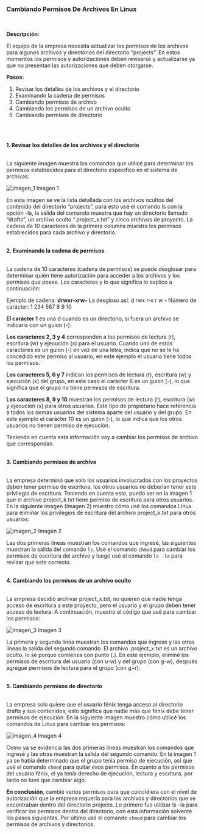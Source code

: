 ### Cambiando Permisos De Archivos En Linux
<br>

**Descripción:**

El equipo de la empresa necesita actualizar los permisos de los archivos para algunos archivos y directorios del directorio “projects”. En estos momentos los permisos y autorizaciones deben revisarse y actualizarse ya que no presentan las autorizaciones que deben otorgarse.

**Pasos:**

1. Revisar los detalles de los archivos y el directorio
2. Examinando la cadena de permisos
3. Cambiando permisos de archivo
4. Cambiando los permisos de un archivo oculto
5. Cambiando permisos de directorio
<br>
<br>

**1. Revisar los detalles de los archivos y el directorio**
<br>
<br>

La siguiente imagen muestra los comandos que utilicé para determinar los permisos establecidos para el directorio específico en el sistema de archivos:

![imagen_1](https://github.com/user-attachments/assets/9eb91ec3-fd4e-45ae-a204-147668254249)
Imagen 1

En esta imagen se ve la lista detallada con los archivos ocultos del contenido del directorio “projects”, para esto usé el comando ls con la opción -la, la salida del comando muestra que hay un directorio llamado “drafts”, un archivo oculto “.project_x.txt” y cinco archivos de proyecto. La cadena de 10 caracteres de la primera columna muestra los permisos establecidos para cada archivo y directorio.
<br>
<br>

**2. Examinando la cadena de permisos**
<br>
<br>

La cadena de 10 caracteres (cadena de permisos) se puede desglosar para determinar quién tiene autorización para acceder a los archivos y los permisos que posee. Los caracteres y lo que significa lo explico a continuación:

Ejemplo de cadena:   **drwxr-xrw-** 
La desgloso así:	   d  rwx  r-x    r w -
Número de carácter:  1  234  567    8 9 10

**El carácter 1** es una d cuando es un directorio, si fuera un archivo se indicaría con un guion (-).

**Los caracteres 2, 3 y 4** corresponden a los permisos de lectura (r), escritura (w) y ejecución (x) para el usuario. Cuando uno de estos caracteres es un guion (-) en vez de una letra, indica que no se le ha concedido este permiso al usuario, en este ejemplo el usuario tiene todos los permisos.

**Los caracteres 5, 6 y 7** indican los permisos de lectura (r), escritura (w) y ejecución (x) del grupo, en este caso el carácter 6 es un guion (-), lo que significa que el grupo no tiene permisos de escritura.

**Los caracteres 8, 9 y 10** muestran los permisos de lectura (r), escritura (w) y ejecución (x) para otros usuarios. Este tipo de propietario hace referencia a todos los demás usuarios del sistema aparte del usuario y del grupo. En este ejemplo el carácter 10 es un guion (-), lo que indica que los otros usuarios no tienen permiso de ejecución.

Teniendo en cuenta esta información voy a cambiar los permisos de archivo que correspondan.
<br>
<br>

**3. Cambiando permisos de archivo**
<br>
<br>

La empresa determinó que solo los usuarios involucrados con los proyectos deben tener permiso de escritura, los otros usuarios no deberían tener este privilegio de escritura. Teniendo en cuenta esto, puedo ver en la imagen 1 que el archivo project_k.txt tiene permiso de escritura para otros usuarios. En la siguiente imagen (Imagen 2) muestro cómo usé los comandos Linux para eliminar los privilegios de escritura del archivo project_k.txt para otros usuarios:

![imagen_2](https://github.com/user-attachments/assets/296b1814-f215-4752-a6fd-51a257756db9)
Imagen 2

Las dos primeras líneas muestran los comandos que ingresé, las siguientes muestran la salida del comando `ls`. Usé el comando `chmod` para cambiar los permisos de escritura del archivo y luego usé el comando `ls -la` para revisar que este correcto.
<br>
<br>

**4. Cambiando los permisos de un archivo oculto**
<br>
<br>

La empresa decidió archivar project_x.txt, no quieren que nadie tenga acceso de escritura a este proyecto, pero el usuario y el grupo deben tener acceso de lectura. A continuación, muestro el código que usé para cambiar los permisos:

![imagen_3](https://github.com/user-attachments/assets/adc43a53-d6e0-4c5d-b6fe-8dbc2e72bb63)
Imagen 3

La primera y segunda línea muestran los comandos que ingresé y las otras líneas la salida del segundo comando. El archivo .project_x.txt es un archivo oculto, lo sé porque comienza con punto (.). En este ejemplo, eliminé los permisos de escritura del usuario (con u-w) y del grupo (con g-w), después agregué permisos de lectura para el grupo (con g+r). 
<br>
<br>

**5. Cambiando permisos de directorio**
<br>
<br>

La empresa solo quiere que el usuario fénix tenga acceso al directorio drafts y sus contenidos; esto significa que nadie más que fénix debe tener permisos de ejecución. En la siguiente imagen muestro cómo utilicé los comandos de Linux para cambiar los permisos:

![imagen_4](https://github.com/user-attachments/assets/d06749cc-ccef-4835-b344-520e22dfec89)
Imagen 4

Como ya se evidencia las dos primeras líneas muestran los comandos que ingresé y las otras muestran la salida del segundo comando. En la imagen 1 ya se había determinado que el grupo tenía permiso de ejecución, así que usé el comando `chmod` para quitar esos permisos. En cuanto a los permisos del usuario fénix, el ya tenía derecho de ejecución, lectura y escritura, por tanto no tuve que cambiar algo.

**En conclusión**, cambié varios permisos para que coincidiera con el nivel de autorización que la empresa requería para los archivos y directorios que se encontraban dentro del directorio projects. Lo primero fue utilizar ls -la para verificar los permisos dentro del directorio, con esta información solventé los pasos siguientes. Por último usé el comando `chmod` para cambiar los permisos de archivos y directorios.



